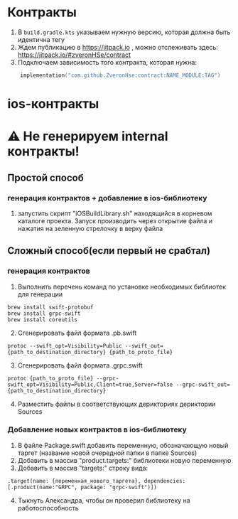 # Контракты 
1. В `build.gradle.kts` указываем нужную версию, которая должна быть идентична тегу
2. Ждем публикацию в https://jitpack.io , можно отслеживать здесь: https://jitpack.io/#zveronHSe/contract
3. Подключаем зависимость того контракта, которая нужна: 
```kotlin
    implementation("com.github.ZveronHse:contract:NAME_MODULE:TAG")
```

# ios-контракты
# :warning: Не генерируем internal контракты! 
## Простой способ
### генерация контрактов + добавление в ios-библиотеку
1. запустить скрипт "iOSBuildLibrary.sh" находящийся в корневом каталоге проекта. 
Запуск производить через открытие файла и нажатия на зеленную стрелочку в верху файла

## Сложный способ(если первый не срабтал)
### генерация контрактов
1. Выполнить перечень команд по установке необходимых библиотек для генерации
```
brew install swift-protobuf
brew install grpc-swift
brew install coreutils
```
2. Сгенерировать файл формата .pb.swift
```
protoc --swift_opt=Visibility=Public --swift_out={path_to_destination_directory} {path_to_proto_file}
```
3. Сгенерировать файл формата .grpc.swift
```
protoc {path_to_proto_file} --grpc-swift_opt=Visibility=Public,Client=true,Server=false --grpc-swift_out={path_to_destination_directory}  
```
4. Разместить файлы в соответствующих дерикториях дериктории Sources

### Добавление новых контрактов в ios-библиотеку
1. В файле Package.swift добавить переменную, обозначающую новый таргет (название новой очередной папки в папке Sources)
2. Добавить в массив "product.targets:" библиотеки новую переменную
3. Добавить в массив "targets:" строку вида: 
```
.target(name: {переменная_нового_таргета}, dependencies: [.product(name:"GRPC", package: "grpc-swift")])
```
4. Тыкнуть Александра, чтобы он проверил библиотеку на работоспособность